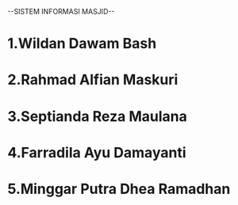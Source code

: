 --SISTEM INFORMASI MASJID--
# 1.Wildan Dawam Bash 
# 2.Rahmad Alfian Maskuri
# 3.Septianda Reza Maulana
# 4.Farradila Ayu Damayanti
# 5.Minggar Putra Dhea Ramadhan
